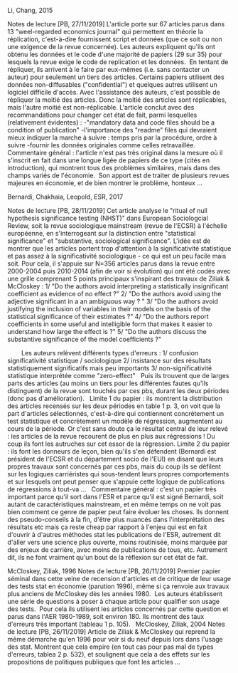


Li, Chang, 2015 

Notes de lecture
[PB, 27/11/2019]
L'article porte sur 67 articles parus dans 13 "weel-regarded economics journal" qui permettent en théorie la réplication, c'est-à-dire fournissent script et données (que ce soit ou non une exigence de la revue concernée).
Les auteurs expliquent qu'ils ont obtenu les données et le code d'une majorité de papiers (29 sur 35) pour lesquels la revue exige le code de replication et les données.  En tentant de répliquer, ils arrivent à le faire par eux-mêmes (i.e. sans contacter un auteur) pour seulement un tiers des articles. Certains papiers utilisent des données non-diffusables ("confidential") et quelques autres utilisent un logiciel difficile d'accès. Avec l'assistance des auteurs, c'est possible de répliquer la moitié des articles. Donc la moitié des articles sont réplicables, mais l'autre moitié est non-réplicable.
L'article conclut avec des recommandations pour changer cet état de fait, parmi lesquelles (relativement évidentes) :
-"mandatory data and code files should be a condition of publication"
-l'importance des "readme" files qui devraient mieux indiquer la marche à suivre : temps pris par la procédure, ordre à suivre
-fournir les données originales comme celles retravaillée. 
Commentaire général : l'article n'est pas très original dans la mesure où il s'inscrit en fait dans une longue ligée de papiers de ce type (cités en introduction), qui montrent tous des problèmes similaires, mais dans des champs variés de l'économie.  Son apport est de traiter de plusieurs revues majeures en économie, et de bien montrer le problème, honteux ...

Bernardi, Chakhaia, Leopold, ESR, 2017

Notes de lecture
[PB, 28/11/2019]
Cet article analyse le "ritual of null hypothesis significance testing (NHST)" dans European Sociologcial Review, soit la revue sociologique mainstream (revue de l'ECSR) à l'échelle européenne, en s'interrogeant sur la distinction entre "statistical significance" et "substantive, sociological significance". L'idée est de montrer que les articles portent trop d'attention à la significativité statistique et pas assez à la significativité sociologique - ce qui est un peu facile mais soit. 
Pour cela, il s'appuie sur N=356 articles parus dans la revue entre 2000-2004 puis 2010-2014 (afin de voir si évolution) qui ont été codés avec une grille comprenant 5 points principaux s'inspirant des travaux de Ziliak & McCloskey :
1/ "Do the authors avoid interpreting a statistically insignificant coefficient as evidence of no effect ?"
2/ "Do the authors avoid using the adjective significant in a an ambiguous way ? "
3/ "Do the authors avoid justifying the inclusion of variables in their models on the basis of the statistical significance of their estimates ?"
4/ "Do the authors report coefficients in some useful and intelligible form that makes it easier to understand how large the effect is ?"
5/ "Do the authors discuss the substantive significance of the model coefficients ?"

        Les auteurs relèvent différents types d'erreurs :
1/ confusion significativité statistique / sociologique
2/ insistance sur des résultats statistiquement significatifs mais peu importants
3/ non-significativité statistique interprétée comme "zero-effect"
 
Puis ils trouvent que de larges parts des articles (au moins un tiers pour les différentes fautes qu'ils distinguent) de la revue sont touchés par ces pbs, durant les deux périodes (donc pas d'amélioration).
 
Limite 1 du papier : ils montrent la distribution des articles recensés sur les deux périodes en table 1 p. 3, on voit que la part d'articles sélectionnés, c'est-à-dire qui contiennent concrètement un test statistique et concrètement un modèle de régression, augmentent au cours de la période. Or c'est sans doute ça le résultat central de leur relevé : les articles de la revue recourent de plus en plus aux régressions ! Du coup ils font les autruches sur cet essor de la régression.
Limite 2 du papier : ils font les donneurs de leçon, bien qu'ils s'en défendent (Bernardi est président de l'ECSR et du département socio de l'EUI) en disant que leurs propres travaux sont concernés par ces pbs, mais du coup ils se défilent sur les logiques carriéristes qui sous-tendent leurs propres comportements et sur lesquels ont peut penser que s'appuie cette logique de publications de régressions à tout-va ...
 
Commentaire général : c'est un papier très important parce qu'il sort dans l'ESR et parce qu'il est signé Bernardi, soit autant de caractéristiques mainstream, et en même temps on ne voit pas bien comment ce genre de papier peut faire évoluer les choses. Ils donnent des pseudo-conseils à la fin, d'être plus nuancés dans l'interprétation des résultats etc mais ça reste cheap par rapport à l'enjeu qui est en fait d'ouvrir à d'autres méthodes stat les publications de l'ESR, autrement dit d'aller vers une science plus ouverte, moins routinisée, moins marquée par des enjeux de carrière, avec moins de publications de tous, etc. Autrement dit, ils ne font vraiment qu'un bout de la réflexion sur cet état de fait.

McCloskey, Ziliak, 1996 
Notes de lecture
[PB, 26/11/2019]
Premier papier séminal dans cette veine de recension d'articles et de critique de leur usage des tests stat en économie (parution 1996), même si ça renvoie aux travaux plus anciens de McCloskey dès les années 1980.  Les auteurs établissent une série de questions à poser à chaque article pour qualifier son usage des tests.  Pour cela ils utilisent les articles concernés par cette question et parus dans l'AER 1980-1989, soit environ 180. Ils montrent des taux d'erreurs très important (tableau 1 p. 105).
 
McCloskey, Ziliak, 2004 
Notes de lecture
[PB, 26/11/2019]
Article de Ziliak & McCloskey qui reprend la même démarche qu'en 1996 pour voir si du neuf depuis lors dans l'usage des stat. 
Montrent que cela empire (en tout cas pour pas mal de types d'erreurs, tablea 2 p. 532), et soulignent que cela a des effets sur les propositions de politiques publiques que font les articles ...
 


